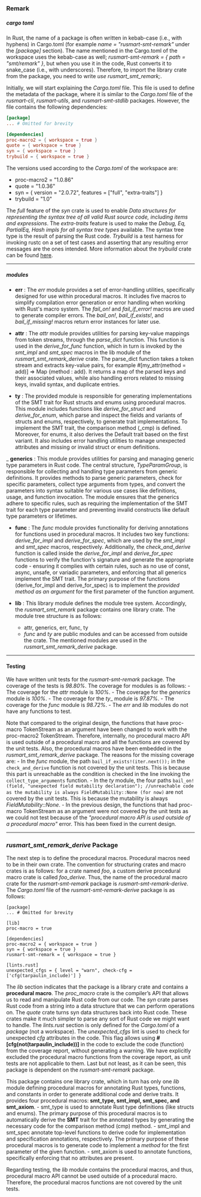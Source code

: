 ### Remark 

##### cargo toml

In Rust, the name of a package is often written in kebab-case (i.e., with hyphens) in Cargo.toml (for example _name = "rusmart-smt-remark"_ under the _[package]_ section). The name mentioned in the Cargo.toml of the workspace uses the kebab-case as well; _rusmart-smt-remark = { path = "smt/remark" }_, but when you use it in the code, Rust converts it to snake_case (i.e., with underscores). Therefore, to import the library crate from the package, you need to write _use rusmart\_smt\_remark;_.

Initially, we will start explaining the _Cargo.toml_ file. This file is used to define the metadata of the package, where it is similar to the _Cargo.toml_ file of the _rusmart-cli_, _rusmart-utils_, and _rusmart-smt-stdlib_ packages. However, the file contains the following dependencies:

```toml
[package]
... # Omitted for brevity

[dependencies]
proc-macro2 = { workspace = true }
quote = { workspace = true }
syn = { workspace = true }
trybuild = { workspace = true }
```

The versions used according to the _Cargo.toml_ of the workspace are:

- proc-macro2 = "1.0.86"
- quote = "1.0.36"
- syn = { version = "2.0.72", features = ["full", "extra-traits"] }
- trybuild = "1.0"

The _full_ feature of the _syn_ crate is used to enable _Data structures for representing the syntax tree of all valid Rust source code, including items and expressions_. The _extra-traits_ feature is used to make the _Debug, Eq, PartialEq, Hash impls for all syntax tree types_ available. The syntax tree type is the result of parsing the Rust code. _Trybuild_ is a test harness for invoking rustc on a set of test cases and asserting that any resulting error messages are the ones intended. More information about the _trybuild_ crate can be found [here](https://docs.rs/trybuild/latest/trybuild/).

---

##### modules

- __err__ : The _err_ module provides a set of error-handling utilities, specifically designed for use within procedural macros. It includes five macros to simplify compilation error generation or error handling when working with Rust's macro system. The _fail\_on!_ and _fail\_if\_error!_ macros are used to generate compiler errors. The _bail\_on!_, _bail\_if\_exists!_, and _bail\_if\_missing!_ macros return error instances for later use.

- __attr__ : The _attr_ module provides utilities for parsing key-value mappings from token streams, through the _parse\_dict_ function. This function is used in the _derive\_for\_func_ function, which in turn is invoked by the _smt\_impl_ and _smt\_spec_ macros in the lib module of the _rusmart\_smt\_remark\_derive_ crate. The parse_dict function takes a token stream and extracts key-value pairs, for example #[my_attr(method = add)] => Map {method : add}. It returns a map of the parsed keys and their associated values, while also handling errors related to missing keys, invalid syntax, and duplicate entries.

- __ty__ : The provided module is responsible for generating implementations of the SMT trait for Rust structs and enums using procedural macros. This module includes functions like _derive\_for\_struct_ and _derive\_for\_enum_, which parse and inspect the fields and variants of structs and enums, respectively, to generate trait implementations. To implement the SMT trait, the comparison method (_cmp) is defined. Moreover, for enums, it also derives the Default trait based on the first variant. It also includes error handling utilities to manage unexpected attributes and missing or invalid struct or enum definitions.

_ __generics__ : This module provides utilities for parsing and managing generic type parameters in Rust code. The central structure, _TypeParamGroup_, is responsible for collecting and handling type parameters from generic definitions. It provides methods to parse generic parameters, check for specific parameters, collect type arguments from types, and convert the parameters into syntax suitable for various use cases like definitions, usage, and function invocation. The module ensures that the generics adhere to specific rules, such as requiring the implementation of the SMT trait for each type parameter and preventing invalid constructs like default type parameters or lifetimes.

- __func__ : The _func_ module provides functionality for deriving annotations for functions used in procedural macros. It includes two key functions: _derive\_for\_impl_ and _derive\_for\_spec_, which are used by the _smt\_impl_ and _smt\_spec_ macros, respectively. Additionally, the _check_and_derive_ function is called inside the _derive\_for\_impl_ and _derive\_for\_spec_ functions to verify the function's signature and generate the appropriate code - ensuring it complies with certain rules, such as no use of const, async, unsafe, or variadic parameters, and enforcing that all generics implement the SMT trait. The primary purpose of the functions (derive_for_impl and derive_for_spec) is to implement the _provided method as an argument_ for the first parameter of the function argument.

- __lib__ : This library module defines the module tree system. Accordingly, the _rusmart\_smt\_remark_ package contains one library crate. The module tree structure is as follows:
    - attr, generics, err, func, ty
    - _func_ and _ty_ are public modules and can be accessed from outside the crate. The mentioned modules are used in the _rusmart\_smt\_remark\_derive_ package.

---

#### Testing

We have written unit tests for the _rusmart-smt-remark_ package. The coverage of the tests is _98.80%_. The coverage for modules is as follows:
    - The coverage for the _attr_ module is _100%_.
    - The coverage for the _generics_ module is _100%_.
    - The coverage for the _ty__ module is _97.87%_.
    - The coverage for the _func_ module is _98.72%_.
    - The _err_ and _lib_ modules do not have any functions to test.

Note that compared to the original design, the functions that have proc-macro TokenStream as an argument have been changed to work with the proc-macro2 TokenStream. Therefore, internally, no procedural macro API is used outside of a procedural macro and all the functions are covered by the unit tests. Also, the procedural macros have been embedded in the _rusmart\_smt\_remark\_derive_ package. The reasons for the missing coverage are:
    - In the _func_ module, the path `bail_if_exists!(iter.next());` in the `check_and_derive` function is not covered by the unit tests. This is because this part is unreachable as the condition is checked in the line invoking the `collect_type_arguments` function.
    - In the _ty_ module, the four paths `bail_on!(field, "unexpected field mutability declaration"); //unreachable code as the mutability is always FieldMutability::None (for now)` are not covered by the unit tests. This is because the mutability is always _FieldMutability::None_.
    - In the previous design, the functions that had proc-macro TokenStream as an argument were not covered by the unit tests as we could not test because of the _"procedural macro API is used outside of a procedural macro"_ error. This has been fixed in the current design.

---

### _rusmart\_smt\_remark\_derive_ Package

The next step is to define the procedural macros. Procedural macros need to be in their own crate. The convention for structuring crates and macro crates is as follows: for a crate named _foo_, a custom derive procedural macro crate is called _foo\_derive_. Thus, the name of the procedural macro crate for the _rusmart-smt-remark_ package is _rusmart-smt-remark-derive_. The _Cargo.toml_ file of the _rusmart-smt-remark-derive_ package is as follows:

```
[package]
... # Omitted for brevity

[lib]
proc-macro = true

[dependencies]
proc-macro2 = { workspace = true }
syn = { workspace = true }
rusmart-smt-remark = { workspace = true }

[lints.rust]
unexpected_cfgs = { level = "warn", check-cfg = ['cfg(tarpaulin_include)'] }
```

The _lib_ section indicates that the package is a library crate and contains a __procedural macro__. The _proc_macro_ crate is the compiler’s API that allows us to read and manipulate Rust code from our code. The _syn_ crate parses Rust code from a string into a data structure that we can perform operations on. The _quote_ crate turns syn data structures back into Rust code. These crates make it much simpler to parse any sort of Rust code we might want to handle. The _lints.rust_ section is only defined for the _Cargo.toml_ of a _package_ (not a workspace). The _unexpected_cfgs_ lint is used to check for unexpected _cfg_ attributes in the code. This flag allows using __#[cfg(not(tarpaulin_include))]__ in the code to exclude the code (function) from the coverage report, without generating a warning. We have explicitly excluded the procedural macro functions from the coverage report, as unit tests are not applicable to them. Last but not least, as it can be seen, this package is dependent on the _rusmart-smt-remark_ package.


This package contains one library crate, which in turn has only one _lib_ module defining procedural macros for annotating Rust types, functions, and constants in order to generate additional code and derive traits. It provides four procedural macros: __smt_type, smt_impl, smt_spec, and smt_axiom__.
    - smt_type is used to annotate Rust type definitions (like structs and enums). The primary purpose of this procedural macros is to automatically derive the __SMT__ trait for the annotated types by generating the necessary code for the comparison method (cmp) method.
    - smt_impl and smt_spec annotate top-level functions to derive code for implementation and specification annotations, respectively. The primary purpose of these procedural macros is to generate code to implement a _method_ for the first parameter of the given function.
    - smt_axiom is used to annotate functions, specifically enforcing that no attributes are present.

Regarding testing, the _lib_ module contains the procedural macros, and thus, procedural macro API cannot be used outside of a procedural macro. Therefore, the procedural macros functions are not covered by the unit tests.